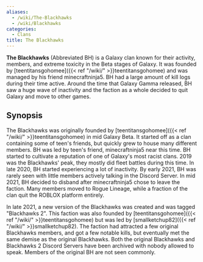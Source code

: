 ```yaml
---
aliases:
  - /wiki/The-Blackhawks
  - /wiki/Blackhawks
categories:
  - Clans
title: The Blackhawks
---
```


**The Blackhawks** (Abbreviated BH) is a Galaxy clan known for their activity, members, and extreme toxicity in the Beta stages of Galaxy. It was founded by [teentitansgohomee]({{< ref "/wiki/" >}}teentitansgohomee) and was managed by his friend minecraftninja5. BH had a large amount of kill logs during their time active. Around the time that Galaxy Gamma released, BH saw a huge wave of inactivity and the faction as a whole decided to quit Galaxy and move to other games.

## Synopsis

The Blackhawks was originally founded by [teentitansgohomee]({{< ref "/wiki/" >}}teentitansgohomee) in mid Galaxy Beta. It started off as a clan containing some of teen's friends, but quickly grew to house many different members. BH was led by teen's friend, minecraftninja5 near this time. BH started to cultivate a reputation of one of Galaxy's most racist clans. 2019 was the Blackhawks' peak, they mostly did fleet battles during this time. In late 2020, BH started experiencing a lot of inactivity. By early 2021, BH was rarely seen with little members actively talking in the Discord Server. In mid 2021, BH decided to disband after minecraftninja5 chose to leave the faction. Many members moved to Rogue Lineage, while a fraction of the clan quit the ROBLOX platform entirely.

In late 2021, a new version of the Blackhawks was created and was tagged "Blackhawks 2". This faction was also founded by [teentitansgohomee]({{< ref "/wiki/" >}}teentitansgohomee) but was led by [smallketchup82]({{< ref "/wiki/" >}}smallketchup82). The faction had attracted a few original Blackhawks members, and got a few notable kills, but eventually met the same demise as the original Blackhawks. Both the original Blackhawks and Blackhawks 2 Discord Servers have been archived with nobody allowed to speak. Members of the original BH are not seen commonly.
